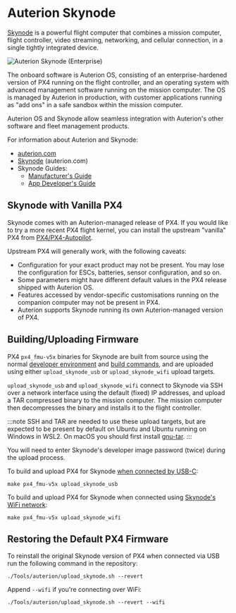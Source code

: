 # Auterion Skynode

[Skynode](https://auterion.com/product/skynode/) is a powerful flight computer that combines a mission computer, flight controller, video streaming, networking, and cellular connection, in a single tightly integrated device.

![Auterion Skynode (Enterprise)](../../assets/companion_computer/auterion_skynode/skynode_small.png)

The onboard software is Auterion OS, consisting of an enterprise-hardened version of PX4 running on the flight controller, and an operating system with advanced management software running on the mission computer.
The OS is managed by Auterion in production, with customer applications running as "add ons" in a safe sandbox within the mission computer.

Auterion OS and Skynode allow seamless integration with Auterion's other software and fleet management products.

For information about Auterion and Skynode:

- [auterion.com](https://auterion.com/)
- [Skynode](https://auterion.com/product/skynode/) (auterion.com)
- Skynode Guides:
  - [Manufacturer's Guide](https://docs.auterion.com/manufacturers/getting-started/readme)
  - [App Developer's Guide](https://docs.auterion.com/developers/getting-started/readme)

## Skynode with Vanilla PX4

Skynode comes with an Auterion-managed release of PX4.
If you would like to try a more recent PX4 flight kernel, you can install the upstream "vanilla" PX4 from [PX4/PX4-Autopilot](https://github.com/PX4/PX4-Autopilot).

Upstream PX4 will generally work, with the following caveats:

- Configuration for your exact product may not be present.
  You may lose the configuration for ESCs, batteries, sensor configuration, and so on.
- Some parameters might have different default values in the PX4 release shipped with Auterion OS.
- Features accessed by vendor-specific customisations running on the companion computer may not be present in PX4.
- Auterion supports Skynode running its own Auterion-managed version of PX4.

## Building/Uploading Firmware

PX4 `px4_fmu-v5x` binaries for Skynode are built from source using the normal [developer environment](../dev_setup/dev_env.md) and [build commands](../dev_setup/building_px4.md), and are uploaded using either `upload_skynode_usb` or `upload_skynode_wifi` upload targets.

`upload_skynode_usb` and `upload_skynode_wifi` connect to Skynode via SSH over a network interface using the default (fixed) IP addresses, and upload a TAR compressed binary to the mission computer.
The mission computer then decompresses the binary and installs it to the flight controller.

:::note
SSH and TAR are needed to use these upload targets, but are expected to be present by default on Ubuntu and Ubuntu running on Windows in WSL2.
On macOS you should first install [gnu-tar](https://formulae.brew.sh/formula/gnu-tar).
:::

You will need to enter Skynode's developer image password (twice) during the upload process.

To build and upload PX4 for Skynode [when connected by USB-C](https://docs.auterion.com/manufacturers/avionics/skynode/advanced-configuration/connecting-to-skynode):

```
make px4_fmu-v5x upload_skynode_usb
```

To build and upload PX4 for Skynode when connected using [Skynode's WiFi network](https://docs.auterion.com/manufacturers/avionics/skynode/advanced-configuration/configuration):

```
make px4_fmu-v5x upload_skynode_wifi
```

## Restoring the Default PX4 Firmware

To reinstall the original Skynode version of PX4 when connected via USB run the following command in the repository:

```
./Tools/auterion/upload_skynode.sh --revert
```

Append `--wifi` if you're connecting over WiFi:

```
./Tools/auterion/upload_skynode.sh --revert --wifi
```
